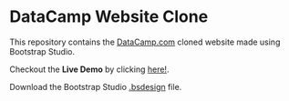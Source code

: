 # DataCamp Website Clone
This repository contains the [DataCamp.com](https://www.datacamp.com) cloned website made using Bootstrap Studio.

Checkout the **Live Demo** by clicking [here!](https://atharvadeolalikar.github.io/DataCamp-Website-Clone/).

Download the Bootstrap Studio [.bsdesign](/blob/master/DataCamp%20Cloned.bsdesign) file.